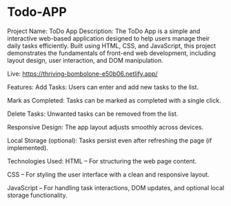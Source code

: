 # Todo-APP

Project Name: ToDo App
Description:
The ToDo App is a simple and interactive web-based application designed to help users manage their daily tasks efficiently. Built using HTML, CSS, and JavaScript, this project demonstrates the fundamentals of front-end web development, including layout design, user interaction, and DOM manipulation.

Live: https://thriving-bombolone-e50b06.netlify.app/

Features:
Add Tasks: Users can enter and add new tasks to the list.

Mark as Completed: Tasks can be marked as completed with a single click.

Delete Tasks: Unwanted tasks can be removed from the list.

Responsive Design: The app layout adjusts smoothly across devices.

Local Storage (optional): Tasks persist even after refreshing the page (if implemented).

Technologies Used:
HTML – For structuring the web page content.

CSS – For styling the user interface with a clean and responsive layout.

JavaScript – For handling task interactions, DOM updates, and optional local storage functionality.

